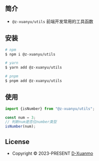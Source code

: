 ## 简介

- `@z-xuanyu/utils` 前端开发常用的工具函数

## 安装

```bash
# npm
$ npm i @z-xuanyu/utils

# yarn
$ yarn add @z-xuanyu/utils

# pnpm
$ pnpm add @z-xuanyu/utils
```

## 使用

```typescript
import {isNumber} from "@z-xuanyu/utils";

const num = 3;
// 判断num是否位number类型
isNumber(num);
```

## License

- Copyright © 2023-PRESENT [D-Xuanmo](https://github.com/z-xuanyu)
